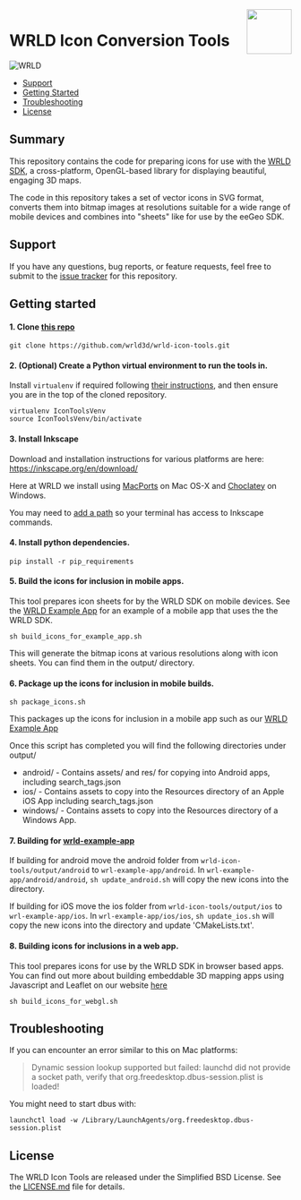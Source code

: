 <a href="http://www.wrld3d.com/">
    <img src="http://cdn2.eegeo.com/wp-content/uploads/2017/04/WRLD_Blue.png" align="right" height="80px" />
</a>

# WRLD Icon Conversion Tools

![WRLD](http://cdn2.eegeo.com/wp-content/uploads/2017/04/screenselection01.png)

* [Support](#support)
* [Getting Started](#getting-started)
* [Troubleshooting](#troubleshooting)
* [License](#license)

## Summary

This repository contains the code for preparing icons for use with the [WRLD SDK](http://www.eegeo.com/), a cross-platform, OpenGL-based library for displaying beautiful, engaging 3D maps.

The code in this repository takes a set of vector icons in SVG format, converts them into bitmap images at resolutions suitable for a wide range of mobile devices and combines into "sheets" like for use by the eeGeo SDK.

## Support

If you have any questions, bug reports, or feature requests, feel free to submit to the [issue tracker](https://github.com/wrld3d/wrld-icon-tools/issues) for this repository.

## Getting started

#### 1. Clone [this repo](https://github.com/wrld3d/wrld-icon-tools)

```
git clone https://github.com/wrld3d/wrld-icon-tools.git
```

#### 2. (Optional) Create a Python virtual environment to run the tools in.

Install `virtualenv` if required following [their instructions](https://virtualenv.pypa.io/en/stable/installation/), and then ensure you are in the top of the cloned repository.

```
virtualenv IconToolsVenv
source IconToolsVenv/bin/activate
```
#### 3. Install Inkscape

Download and installation instructions for various platforms are here: https://inkscape.org/en/download/

Here at WRLD we install using [MacPorts](https://www.macports.org/) on Mac OS-X and [Choclatey](https://chocolatey.org/) on Windows.

You may need to [add a path](https://mijingo.com/blog/adding-to-your-system-path) so your terminal has access to Inkscape commands.

#### 4. Install python dependencies.

```
pip install -r pip_requirements
```

#### 5. Build the icons for inclusion in mobile apps.

This tool prepares icon sheets for by the WRLD SDK on mobile devices. See the [WRLD Example App](https://github.com/wrld3d/wrld-example-app) for an example of a mobile app that uses the the WRLD SDK.

```
sh build_icons_for_example_app.sh
```

This will generate the bitmap icons at various resolutions along with icon sheets. You can find them in the output/ directory.

#### 6. Package up the icons for inclusion in mobile builds.

```
sh package_icons.sh
```

This packages up the icons for inclusion in a mobile app such as our [WRLD Example App](https://github.com/wrld3d/wrld-example-app)

Once this script has completed you will find the following directories under output/
* android/ - Contains assets/ and res/ for copying into Android apps, including search_tags.json
* ios/ - Contains assets to copy into the Resources directory of an Apple iOS App including search_tags.json
* windows/ - Contains assets to copy into the Resources directory of a Windows App.

#### 7. Building for [wrld-example-app](https://github.com/wrld3d/wrld-example-app)

If building for android move the android folder from `wrld-icon-tools/output/android` to `wrl-example-app/android`. In `wrl-example-app/android/android`, `sh update_android.sh` will copy the new icons into the directory.

If building for iOS move the ios folder from `wrld-icon-tools/output/ios` to `wrl-example-app/ios`. In `wrl-example-app/ios/ios`, `sh update_ios.sh` will copy the new icons into the directory and update 'CMakeLists.txt'.

#### 8. Building icons for inclusions in a web app.

This tool prepares icons for use by the WRLD SDK in browser based apps. You can find out more about building embeddable 3D mapping apps using Javascript and Leaflet on our website [here](https://docs.wrld3d.com/wrld.js/latest/docs/api/)

```
sh build_icons_for_webgl.sh
```

## Troubleshooting

If you can encounter an error similar to this on Mac platforms:

>Dynamic session lookup supported but failed: launchd did not provide a socket path, verify that org.freedesktop.dbus-session.plist is loaded!

You might need to start dbus with:

```
launchctl load -w /Library/LaunchAgents/org.freedesktop.dbus-session.plist
```

## License

The WRLD Icon Tools are  released under the Simplified BSD License. See the [LICENSE.md](https://github.com/wrld3d/wrld-icon-tools/blob/master/LICENSE) file for details.
